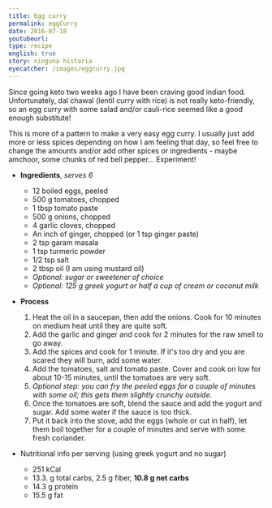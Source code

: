 ```yaml
---
title: Egg curry
permalink: eggCurry
date: 2016-07-18
youtubeurl: 
type: recipe
english: true
story: ninguna historia
eyecatcher: /images/eggcurry.jpg
---
```


Since going keto two weeks ago I have been craving good indian food. Unfortunately, dal chawal (lentil curry with rice) is not really keto-friendly, so an egg curry with some salad and/or cauli-rice seemed like a good enough substitute!

This is more of a pattern to make a very easy egg curry. I usually just add more or less spices depending on how I am feeling that day, so feel free to change the amounts and/or add other spices or ingredients - maybe amchoor, some chunks of red bell pepper... Experiment!

* **Ingredients**, _serves 6_ 
  - 12 boiled eggs, peeled
  - 500 g tomatoes, chopped
  - 1 tbsp tomato paste
  - 500 g onions, chopped
  - 4 garlic cloves, chopped
  - An inch of ginger, chopped (or 1 tsp ginger paste)
  - 2 tsp garam masala
  - 1 tsp turmeric powder
  - 1/2 tsp salt
  - 2 tbsp oil (I am using mustard oil)
  - _Optional: sugar or sweetener of choice_ 
  - _Optional: 125 g greek yogurt or half a cup of cream or coconut milk_

* **Process**
  1. Heat the oil in a saucepan, then add the onions. Cook for 10 minutes on medium heat until they are quite soft. 
  2. Add the garlic and ginger and cook for 2 minutes for the raw smell to go away. 
  3. Add the spices and cook for 1 minute. If it's too dry and you are scared they will burn, add some water. 
  4. Add the tomatoes, salt and tomato paste. Cover and cook on low for about 10-15 minutes, until the tomatoes are very soft. 
  5. _Optional step: you can fry the peeled eggs for a couple of minutes with some oil; this gets them slightly crunchy outside._
  6. Once the tomatoes are soft, blend the sauce and add the yogurt and sugar. Add some water if the sauce is too thick.
  7. Put it back into the stove, add the eggs (whole or cut in half), let them boil together for a couple of minutes and serve with some fresh coriander.


* Nutritional info per serving (using greek yogurt and no sugar)
  - 251 kCal
  - 13.3. g total carbs, 2.5 g fiber, **10.8 g net carbs**
  - 14.3 g protein
  - 15.5 g fat
